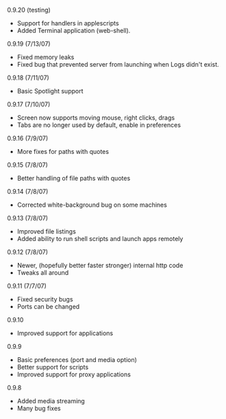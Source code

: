 0.9.20 (testing)
  * Support for handlers in applescripts
  * Added Terminal application (web-shell).

0.9.19 (7/13/07)
  * Fixed memory leaks
  * Fixed bug that prevented server from launching when Logs didn't exist.

0.9.18 (7/11/07)
  * Basic Spotlight support

0.9.17 (7/10/07)
  * Screen now supports moving mouse, right clicks, drags
  * Tabs are no longer used by default, enable in preferences

0.9.16 (7/9/07)
  * More fixes for paths with quotes

0.9.15 (7/8/07)
  * Better handling of file paths with quotes

0.9.14 (7/8/07)
  * Corrected white-background bug on some machines

0.9.13 (7/8/07)
  * Improved file listings
  * Added ability to run shell scripts and launch apps remotely

0.9.12 (7/8/07)
  * Newer, (hopefully better faster stronger) internal http code
  * Tweaks all around

0.9.11 (7/7/07)
  * Fixed security bugs
  * Ports can be changed

0.9.10
  * Improved support for applications

0.9.9
  * Basic preferences (port and media option)
  * Better support for scripts
  * Improved support for proxy applications

0.9.8
  * Added media streaming
  * Many bug fixes